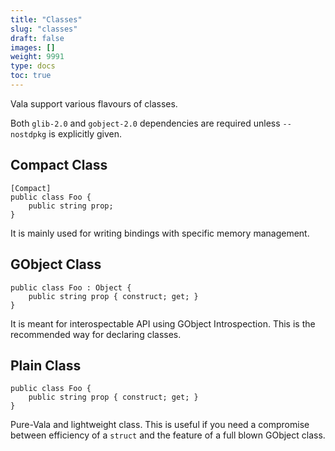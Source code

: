 ```yaml
---
title: "Classes"
slug: "classes"
draft: false
images: []
weight: 9991
type: docs
toc: true
---
```


Vala support various flavours of classes.

Both `glib-2.0` and `gobject-2.0` dependencies are required unless `--nostdpkg` is explicitly given.

## Compact Class
<!-- language: lang-vala -->

    [Compact]
    public class Foo {
        public string prop;
    }

It is mainly used for writing bindings with specific memory management.


## GObject Class
<!-- language: lang-vala -->
```
public class Foo : Object {
    public string prop { construct; get; }
}
```

It is meant for interospectable API using GObject Introspection. This is the recommended way for declaring classes.

## Plain Class
<!-- language: lang-vala -->
```
public class Foo {
    public string prop { construct; get; }
}
```

Pure-Vala and lightweight class. This is useful if you need a compromise between efficiency of a `struct` and the feature of a full blown GObject class.

